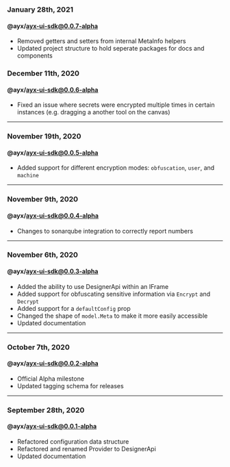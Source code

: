 ### January 28th, 2021
#### @ayx/ayx-ui-sdk@0.0.7-alpha

- Removed getters and setters from internal MetaInfo helpers
- Updated project structure to hold seperate packages for docs and components

### December 11th, 2020
#### @ayx/ayx-ui-sdk@0.0.6-alpha
- Fixed an issue where secrets were encrypted multiple times in certain instances (e.g. dragging a another tool on the canvas)

---
### November 19th, 2020
#### @ayx/ayx-ui-sdk@0.0.5-alpha
- Added support for different encryption modes: `obfuscation`, `user`, and `machine`

---
### November 9th, 2020
#### @ayx/ayx-ui-sdk@0.0.4-alpha
- Changes to sonarqube integration to correctly report numbers

---
### November 6th, 2020
#### @ayx/ayx-ui-sdk@0.0.3-alpha
- Added the ability to use DesignerApi within an IFrame
- Added support for obfuscating sensitive information via `Encrypt` and `Decrypt`
- Added support for a `defaultConfig` prop
- Changed the shape of `model.Meta` to make it more easily accessible
- Updated documentation

---
### October 7th, 2020
#### @ayx/ayx-ui-sdk@0.0.2-alpha
- Official Alpha milestone
- Updated tagging schema for releases

---
### September 28th, 2020
#### @ayx/ayx-ui-sdk@0.0.1-alpha
- Refactored configuration data structure
- Refactored and renamed Provider to DesignerApi
- Updated documentation